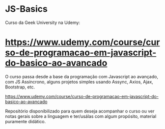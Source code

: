 # JS-Basics
Curso da Geek University na Udemy:

# https://www.udemy.com/course/curso-de-programacao-em-javascript-do-basico-ao-avancado

O curso passa desde a base da programação com Javascript ao avançado, com JS Assíncrono, alguns projetos simples usando Assync, Axios, Ajax, Bootstrap, etc.

https://www.udemy.com/course/curso-de-programacao-em-javascript-do-basico-ao-avancado

Repositório disponibilizado para quem deseja acompanhar o curso ou ver notas gerais sobre a linguagem e ter/usálas com algum propósito, material puramente didático.